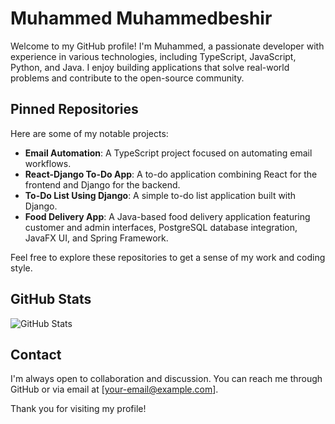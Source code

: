 # Muhammed Muhammedbeshir

Welcome to my GitHub profile! I'm Muhammed, a passionate developer with experience in various technologies, including TypeScript, JavaScript, Python, and Java. I enjoy building applications that solve real-world problems and contribute to the open-source community.

## Pinned Repositories

Here are some of my notable projects:

- **Email Automation**: A TypeScript project focused on automating email workflows.
- **React-Django To-Do App**: A to-do application combining React for the frontend and Django for the backend.
- **To-Do List Using Django**: A simple to-do list application built with Django.
- **Food Delivery App**: A Java-based food delivery application featuring customer and admin interfaces, PostgreSQL database integration, JavaFX UI, and Spring Framework.

Feel free to explore these repositories to get a sense of my work and coding style.

## GitHub Stats

![GitHub Stats](https://github-readme-stats.vercel.app/api?username=Mamembeshir&show_icons=true&theme=default)

## Contact

I'm always open to collaboration and discussion. You can reach me through GitHub or via email at [your-email@example.com].

Thank you for visiting my profile!
